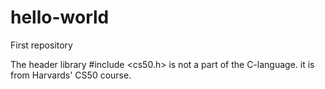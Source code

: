 # hello-world
First repository

The header library #include <cs50.h> is not a part of the C-language. 
it is from Harvards' CS50 course. 
